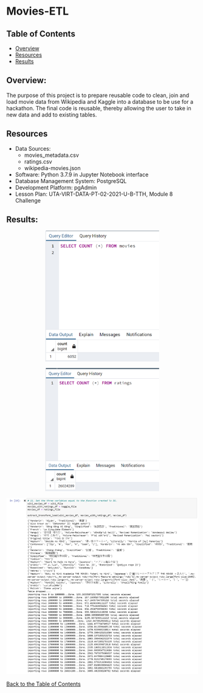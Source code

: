 # Movies-ETL

## Table of Contents
* [Overview](https://github.com/rkaysen63/Movies-ETL/blob/master/README.md#overview)
* [Resources](https://github.com/rkaysen63/Movies-ETL/blob/master/README.md#resources)
* [Results](https://github.com/rkaysen63/Movies-ETL/blob/master/README.md#results)

## Overview:

The purpose of this project is to prepare reusable code to clean, join and load movie data from Wikipedia and Kaggle into a database to be use for a hackathon. The final code  is reusable, thereby allowing the user to take in new data and add to existing tables.

## Resources

* Data Sources:
  * movies_metadata.csv
  * ratings.csv
  * wikipedia-movies.json
* Software: Python 3.7.9 in Jupyter Notebook interface
* Database Management System:  PostgreSQL
* Development Platform:  pgAdmin
* Lesson Plan: UTA-VIRT-DATA-PT-02-2021-U-B-TTH, Module 8 Challenge

## Results:

<p align="center">
  <img src="Resources/movies_query.png" width="300">
</p>

<p align="center">
  <img src="Resources/ratings_query.png" width="300">
</p>

<p align="center">
  <img src="Resources/elapsed_time.png" width="900">
  
   
[Back to the Table of Contents](https://github.com/rkaysen63/Movies-ETL/blob/master/README.md#table-of-contents)
</p>
